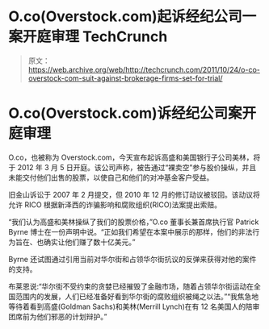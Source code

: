 # O.co(Overstock.com)起诉经纪公司一案开庭审理 TechCrunch

> 原文：<https://web.archive.org/web/http://techcrunch.com/2011/10/24/o-co-overstock-com-suit-against-brokerage-firms-set-for-trial/>

# O.co(Overstock.com)诉经纪公司案开庭审理

O.co，也被称为 Overstock.com，今天宣布起诉高盛和美国银行子公司美林，将于 2012 年 3 月 5 日开庭。该公司声称，被告通过“裸卖空”参与股价操纵，并且未能交付他们出售的股票，以使自己和他们的对冲基金客户受益。

旧金山诉讼于 2007 年 2 月提交，但 2010 年 12 月的修订动议被驳回。该动议将允许 RICO 根据新泽西的诈骗影响和腐败组织(RICO)法案提出索赔。

“我们认为高盛和美林操纵了我们的股票价格，”O.co 董事长兼首席执行官 Patrick Byrne 博士在一份声明中说。“正如我们希望在本案中展示的那样，他们的非法行为旨在、也确实让他们赚了数十亿美元。”

Byrne 还试图通过引用当前对华尔街和占领华尔街抗议的反弹来获得对他的案件的支持。

布莱恩说:“华尔街不受约束的贪婪已经摧毁了金融市场，随着占领华尔街运动在全国范围内的发展，人们已经准备好看到华尔街的腐败组织被绳之以法。”“我焦急地等待着看到高盛(Goldman Sachs)和美林(Merrill Lynch)在有 12 名美国人的陪审团席前为他们邪恶的计划辩护。”